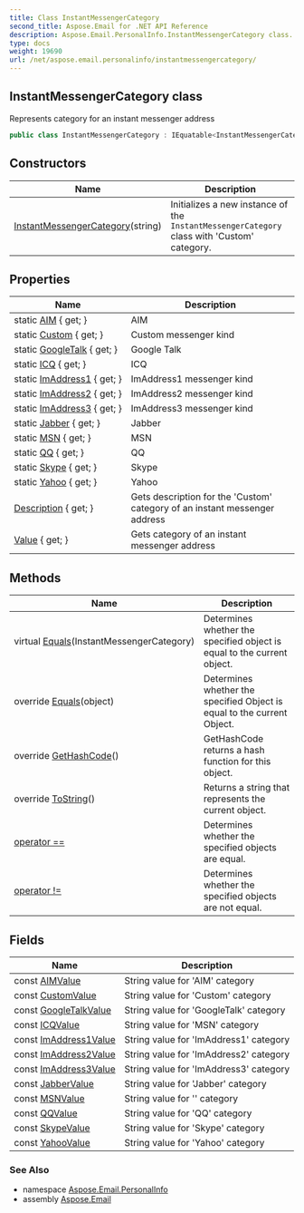 ```yaml
---
title: Class InstantMessengerCategory
second_title: Aspose.Email for .NET API Reference
description: Aspose.Email.PersonalInfo.InstantMessengerCategory class. Represents category for an instant messenger address
type: docs
weight: 19690
url: /net/aspose.email.personalinfo/instantmessengercategory/
---
```

## InstantMessengerCategory class

Represents category for an instant messenger address

```csharp
public class InstantMessengerCategory : IEquatable<InstantMessengerCategory>
```

## Constructors

| Name | Description |
| --- | --- |
| [InstantMessengerCategory](instantmessengercategory/)(string) | Initializes a new instance of the `InstantMessengerCategory` class with 'Custom' category. |

## Properties

| Name | Description |
| --- | --- |
| static [AIM](../../aspose.email.personalinfo/instantmessengercategory/aim/) { get; } | AIM |
| static [Custom](../../aspose.email.personalinfo/instantmessengercategory/custom/) { get; } | Custom messenger kind |
| static [GoogleTalk](../../aspose.email.personalinfo/instantmessengercategory/googletalk/) { get; } | Google Talk |
| static [ICQ](../../aspose.email.personalinfo/instantmessengercategory/icq/) { get; } | ICQ |
| static [ImAddress1](../../aspose.email.personalinfo/instantmessengercategory/imaddress1/) { get; } | ImAddress1 messenger kind |
| static [ImAddress2](../../aspose.email.personalinfo/instantmessengercategory/imaddress2/) { get; } | ImAddress2 messenger kind |
| static [ImAddress3](../../aspose.email.personalinfo/instantmessengercategory/imaddress3/) { get; } | ImAddress3 messenger kind |
| static [Jabber](../../aspose.email.personalinfo/instantmessengercategory/jabber/) { get; } | Jabber |
| static [MSN](../../aspose.email.personalinfo/instantmessengercategory/msn/) { get; } | MSN |
| static [QQ](../../aspose.email.personalinfo/instantmessengercategory/qq/) { get; } | QQ |
| static [Skype](../../aspose.email.personalinfo/instantmessengercategory/skype/) { get; } | Skype |
| static [Yahoo](../../aspose.email.personalinfo/instantmessengercategory/yahoo/) { get; } | Yahoo |
| [Description](../../aspose.email.personalinfo/instantmessengercategory/description/) { get; } | Gets description for the 'Custom' category of an instant messenger address |
| [Value](../../aspose.email.personalinfo/instantmessengercategory/value/) { get; } | Gets category of an instant messenger address |

## Methods

| Name | Description |
| --- | --- |
| virtual [Equals](../../aspose.email.personalinfo/instantmessengercategory/equals/#equals)(InstantMessengerCategory) | Determines whether the specified object is equal to the current object. |
| override [Equals](../../aspose.email.personalinfo/instantmessengercategory/equals/#equals_1)(object) | Determines whether the specified Object is equal to the current Object. |
| override [GetHashCode](../../aspose.email.personalinfo/instantmessengercategory/gethashcode/)() | GetHashCode returns a hash function for this object. |
| override [ToString](../../aspose.email.personalinfo/instantmessengercategory/tostring/)() | Returns a string that represents the current object. |
| [operator ==](../../aspose.email.personalinfo/instantmessengercategory/op_equality/) | Determines whether the specified objects are equal. |
| [operator !=](../../aspose.email.personalinfo/instantmessengercategory/op_inequality/) | Determines whether the specified objects are not equal. |

## Fields

| Name | Description |
| --- | --- |
| const [AIMValue](../../aspose.email.personalinfo/instantmessengercategory/aimvalue/) | String value for 'AIM' category |
| const [CustomValue](../../aspose.email.personalinfo/instantmessengercategory/customvalue/) | String value for 'Custom' category |
| const [GoogleTalkValue](../../aspose.email.personalinfo/instantmessengercategory/googletalkvalue/) | String value for 'GoogleTalk' category |
| const [ICQValue](../../aspose.email.personalinfo/instantmessengercategory/icqvalue/) | String value for 'MSN' category |
| const [ImAddress1Value](../../aspose.email.personalinfo/instantmessengercategory/imaddress1value/) | String value for 'ImAddress1' category |
| const [ImAddress2Value](../../aspose.email.personalinfo/instantmessengercategory/imaddress2value/) | String value for 'ImAddress2' category |
| const [ImAddress3Value](../../aspose.email.personalinfo/instantmessengercategory/imaddress3value/) | String value for 'ImAddress3' category |
| const [JabberValue](../../aspose.email.personalinfo/instantmessengercategory/jabbervalue/) | String value for 'Jabber' category |
| const [MSNValue](../../aspose.email.personalinfo/instantmessengercategory/msnvalue/) | String value for '' category |
| const [QQValue](../../aspose.email.personalinfo/instantmessengercategory/qqvalue/) | String value for 'QQ' category |
| const [SkypeValue](../../aspose.email.personalinfo/instantmessengercategory/skypevalue/) | String value for 'Skype' category |
| const [YahooValue](../../aspose.email.personalinfo/instantmessengercategory/yahoovalue/) | String value for 'Yahoo' category |

### See Also

* namespace [Aspose.Email.PersonalInfo](../../aspose.email.personalinfo/)
* assembly [Aspose.Email](../../)


